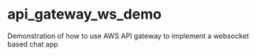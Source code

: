 # api_gateway_ws_demo
Demonstration of how to use AWS API gateway to implement a websocket based chat app
